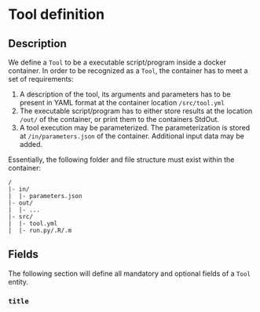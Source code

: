 # Tool definition

## Description

We define a `Tool` to be a executable script/program inside a docker container. In order to be recognized as a `Tool`, the container has to meet a set of requirements:

1. A description of the tool, its arguments and parameters has to be present in YAML format at the container location `/src/tool.yml`
2. The executable script/program has to either store results at the location `/out/` of the container, or print them to the containers StdOut.
3. A tool execution may be parameterized. The parameterization is stored at `/in/parameters.json` of the container. Additional input data may be added.

Essentially, the following folder and file structure must exist within the container:

```
/
|- in/
|  |- parameters.json
|- out/
|  |- ...
|- src/
|  |- tool.yml
|  |- run.py/.R/.m
```


## Fields

The following section will define all mandatory and optional fields of a `Tool` entity.

### `title`
